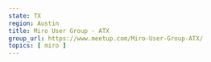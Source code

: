 ```yaml
---
state: TX
region: Austin
title: Miro User Group - ATX
group_url: https://www.meetup.com/Miro-User-Group-ATX/
topics: [ miro ]
---
```


